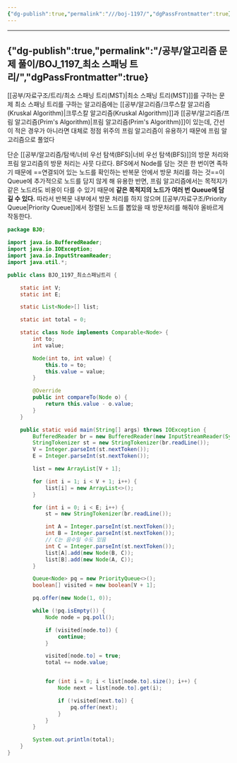 ```yaml
---
{"dg-publish":true,"permalink":"///boj-1197/","dgPassFrontmatter":true}
---
```



---
{"dg-publish":true,"permalink":"/공부/알고리즘 문제 풀이/BOJ_1197_최소 스패닝 트리/","dgPassFrontmatter":true}
---

[[공부/자료구조/트리/최소 스패닝 트리(MST)\|최소 스패닝 트리(MST)]]를 구하는 문제
최소 스패닝 트리를 구하는 알고리즘에는 [[공부/알고리즘/크루스칼 알고리즘(Kruskal Algorithm)\|크루스칼 알고리즘(Kruskal Algorithm)]]과 [[공부/알고리즘/프림 알고리즘(Prim's Algorithm)\|프림 알고리즘(Prim's Algorithm)]]이 있는데, 간선이 적은 경우가 아니라면 대체로 정점 위주의 프림 알고리즘이 유용하기 때문에 프림 알고리즘으로 풀었다

단순 [[공부/알고리즘/탐색/너비 우선 탐색(BFS)\|너비 우선 탐색(BFS)]]의 방문 처리와 프림 알고리즘의 방문 처리는 사뭇 다르다.
BFS에서 Node를 담는 것은 한 번이면 족하기 때문에 ==연결되어 있는 노드를 확인하는 반복문 안에서 방문 처리를 하는 것==이 Queue에 추가적으로 노드를 담지 않게 해 유용한 반면, 프림 알고리즘에서는 목적지가 같은 노드라도 비용이 다를 수 있기 때문에 **같은 목적지의 노드가 여러 번 Queue에 담길 수 있다.** 따라서 반복문 내부에서 방문 처리를 하지 않으며 [[공부/자료구조/Priority Queue\|Priority Queue]]에서 정렬된 노드를 뽑았을 때 방문처리를 해줘야 올바르게 작동한다.


```java
package BJO;

import java.io.BufferedReader;
import java.io.IOException;
import java.io.InputStreamReader;
import java.util.*;

public class BJO_1197_최소스패닝트리 {

    static int V;
    static int E;

    static List<Node>[] list;

    static int total = 0;

    static class Node implements Comparable<Node> {
        int to;
        int value;

        Node(int to, int value) {
            this.to = to;
            this.value = value;
        }

        @Override
        public int compareTo(Node o) {
            return this.value - o.value;
        }
    }

    public static void main(String[] args) throws IOException {
        BufferedReader br = new BufferedReader(new InputStreamReader(System.in));
        StringTokenizer st = new StringTokenizer(br.readLine());
        V = Integer.parseInt(st.nextToken());
        E = Integer.parseInt(st.nextToken());

        list = new ArrayList[V + 1];

        for (int i = 1; i < V + 1; i++) {
            list[i] = new ArrayList<>();
        }

        for (int i = 0; i < E; i++) {
            st = new StringTokenizer(br.readLine());

            int A = Integer.parseInt(st.nextToken());
            int B = Integer.parseInt(st.nextToken());
            // C는 음수일 수도 있음
            int C = Integer.parseInt(st.nextToken());
            list[A].add(new Node(B, C));
            list[B].add(new Node(A, C));
        }

        Queue<Node> pq = new PriorityQueue<>();
        boolean[] visited = new boolean[V + 1];

        pq.offer(new Node(1, 0));

        while (!pq.isEmpty()) {
            Node node = pq.poll();

            if (visited[node.to]) {
                continue;
            }

            visited[node.to] = true;
            total += node.value;


            for (int i = 0; i < list[node.to].size(); i++) {
                Node next = list[node.to].get(i);

                if (!visited[next.to]) {
                    pq.offer(next);
                }
            }
        }

        System.out.println(total);
    }
}

```
